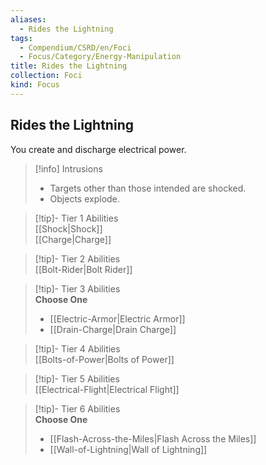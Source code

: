 ```yaml
---
aliases:
  - Rides the Lightning
tags:
  - Compendium/CSRD/en/Foci
  - Focus/Category/Energy-Manipulation
title: Rides the Lightning
collection: Foci
kind: Focus
---
```

## Rides the Lightning  
You create and discharge electrical power.  

>[!info] Intrusions  
>- Targets other than those intended are shocked.  
>- Objects explode.  


>[!tip]- Tier 1 Abilities  
> [[Shock|Shock]]  
> [[Charge|Charge]]  


>[!tip]- Tier 2 Abilities  
> [[Bolt-Rider|Bolt Rider]]  


>[!tip]- Tier 3 Abilities  
> **Choose One**  
>- [[Electric-Armor|Electric Armor]]  
>- [[Drain-Charge|Drain Charge]]  


>[!tip]- Tier 4 Abilities  
> [[Bolts-of-Power|Bolts of Power]]  


>[!tip]- Tier 5 Abilities  
> [[Electrical-Flight|Electrical Flight]]  


>[!tip]- Tier 6 Abilities  
> **Choose One**  
>- [[Flash-Across-the-Miles|Flash Across the Miles]]  
>- [[Wall-of-Lightning|Wall of Lightning]]